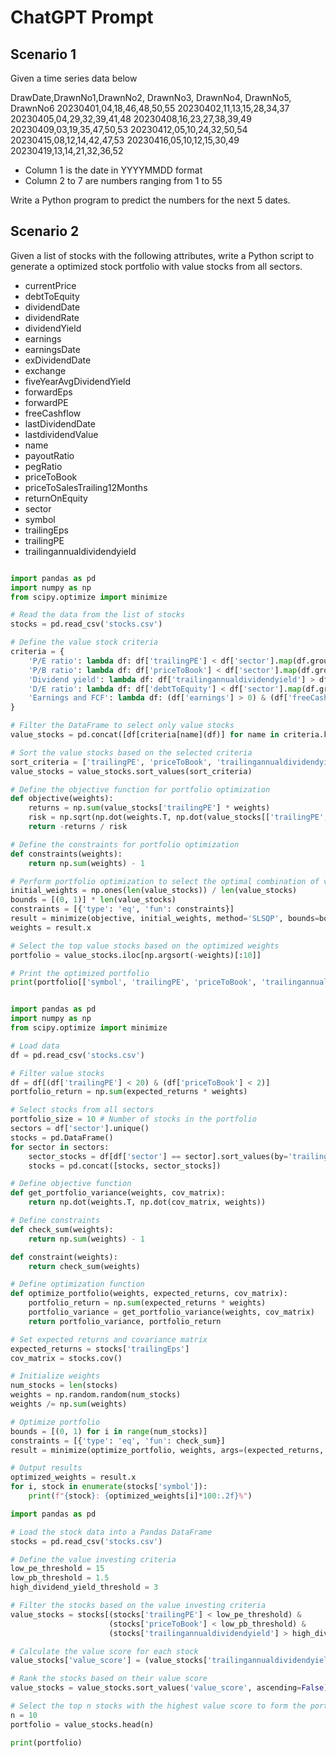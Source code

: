 # ChatGPT Prompt

## Scenario 1
Given a time series data below 

DrawDate,DrawnNo1,DrawnNo2, DrawnNo3, DrawnNo4, DrawnNo5, DrawnNo6
20230401,04,18,46,48,50,55
20230402,11,13,15,28,34,37
20230405,04,29,32,39,41,48
20230408,16,23,27,38,39,49
20230409,03,19,35,47,50,53
20230412,05,10,24,32,50,54
20230415,08,12,14,42,47,53
20230416,05,10,12,15,30,49
20230419,13,14,21,32,36,52

- Column 1 is the date in YYYYMMDD format
- Column 2 to 7 are numbers ranging from 1 to 55


Write a Python program to predict the numbers for the next 5 dates.



## Scenario 2

Given a list of stocks with the following attributes, write a Python script to generate a optimized stock portfolio with value stocks from all sectors.

- currentPrice
- debtToEquity
- dividendDate
- dividendRate
- dividendYield
- earnings
- earningsDate
- exDividendDate
- exchange
- fiveYearAvgDividendYield
- forwardEps
- forwardPE
- freeCashflow
- lastDividendDate
- lastdividendValue
- name
- payoutRatio
- pegRatio
- priceToBook
- priceToSalesTrailing12Months
- returnOnEquity
- sector 
- symbol
- trailingEps
- trailingPE
- trailingannualdividendyield


```python

import pandas as pd
import numpy as np
from scipy.optimize import minimize

# Read the data from the list of stocks
stocks = pd.read_csv('stocks.csv')

# Define the value stock criteria
criteria = {
    'P/E ratio': lambda df: df['trailingPE'] < df['sector'].map(df.groupby('sector')['trailingPE'].median()) * 0.8,
    'P/B ratio': lambda df: df['priceToBook'] < df['sector'].map(df.groupby('sector')['priceToBook'].median()) * 0.8,
    'Dividend yield': lambda df: df['trailingannualdividendyield'] > df['sector'].map(df.groupby('sector')['trailingannualdividendyield'].median()) * 1.2,
    'D/E ratio': lambda df: df['debtToEquity'] < df['sector'].map(df.groupby('sector')['debtToEquity'].median()) * 0.8,
    'Earnings and FCF': lambda df: (df['earnings'] > 0) & (df['freeCashflow'] > 0)
}

# Filter the DataFrame to select only value stocks
value_stocks = pd.concat([df[criteria[name](df)] for name in criteria.keys()])

# Sort the value stocks based on the selected criteria
sort_criteria = ['trailingPE', 'priceToBook', 'trailingannualdividendyield', 'debtToEquity']
value_stocks = value_stocks.sort_values(sort_criteria)

# Define the objective function for portfolio optimization
def objective(weights):
    returns = np.sum(value_stocks['trailingPE'] * weights)
    risk = np.sqrt(np.dot(weights.T, np.dot(value_stocks[['trailingPE', 'priceToBook', 'trailingannualdividendyield', 'debtToEquity']].cov(), weights)))
    return -returns / risk

# Define the constraints for portfolio optimization
def constraints(weights):
    return np.sum(weights) - 1

# Perform portfolio optimization to select the optimal combination of value stocks
initial_weights = np.ones(len(value_stocks)) / len(value_stocks)
bounds = [(0, 1)] * len(value_stocks)
constraints = [{'type': 'eq', 'fun': constraints}]
result = minimize(objective, initial_weights, method='SLSQP', bounds=bounds, constraints=constraints)
weights = result.x

# Select the top value stocks based on the optimized weights
portfolio = value_stocks.iloc[np.argsort(-weights)[:10]]

# Print the optimized portfolio
print(portfolio[['symbol', 'trailingPE', 'priceToBook', 'trailingannualdividendyield', 'debtToEquity']])

```


```python

import pandas as pd
import numpy as np
from scipy.optimize import minimize

# Load data
df = pd.read_csv('stocks.csv')

# Filter value stocks
df = df[(df['trailingPE'] < 20) & (df['priceToBook'] < 2)]
portfolio_return = np.sum(expected_returns * weights)

# Select stocks from all sectors
portfolio_size = 10 # Number of stocks in the portfolio
sectors = df['sector'].unique()
stocks = pd.DataFrame()
for sector in sectors:
    sector_stocks = df[df['sector'] == sector].sort_values(by='trailingEps', ascending=False)[:int(portfolio_size/len(sectors))]
    stocks = pd.concat([stocks, sector_stocks])

# Define objective function
def get_portfolio_variance(weights, cov_matrix):
    return np.dot(weights.T, np.dot(cov_matrix, weights))

# Define constraints
def check_sum(weights):
    return np.sum(weights) - 1

def constraint(weights):
    return check_sum(weights)

# Define optimization function
def optimize_portfolio(weights, expected_returns, cov_matrix):
    portfolio_return = np.sum(expected_returns * weights)
    portfolio_variance = get_portfolio_variance(weights, cov_matrix)
    return portfolio_variance, portfolio_return

# Set expected returns and covariance matrix
expected_returns = stocks['trailingEps']
cov_matrix = stocks.cov()

# Initialize weights
num_stocks = len(stocks)
weights = np.random.random(num_stocks)
weights /= np.sum(weights)

# Optimize portfolio
bounds = [(0, 1) for i in range(num_stocks)]
constraints = [{'type': 'eq', 'fun': check_sum}]
result = minimize(optimize_portfolio, weights, args=(expected_returns, cov_matrix), method='SLSQP', bounds=bounds, constraints=constraints)

# Output results
optimized_weights = result.x
for i, stock in enumerate(stocks['symbol']):
    print(f"{stock}: {optimized_weights[i]*100:.2f}%")

```

```python
import pandas as pd

# Load the stock data into a Pandas DataFrame
stocks = pd.read_csv('stocks.csv')

# Define the value investing criteria
low_pe_threshold = 15
low_pb_threshold = 1.5
high_dividend_yield_threshold = 3

# Filter the stocks based on the value investing criteria
value_stocks = stocks[(stocks['trailingPE'] < low_pe_threshold) &
                      (stocks['priceToBook'] < low_pb_threshold) &
                      (stocks['trailingannualdividendyield'] > high_dividend_yield_threshold)]

# Calculate the value score for each stock
value_stocks['value_score'] = (value_stocks['trailingannualdividendyield'] / value_stocks['trailingPE']) + (1 / value_stocks['priceToBook'])

# Rank the stocks based on their value score
value_stocks = value_stocks.sort_values('value_score', ascending=False)

# Select the top n stocks with the highest value score to form the portfolio
n = 10
portfolio = value_stocks.head(n)

print(portfolio)
``````
